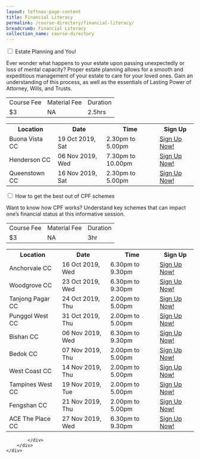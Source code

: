 ```yaml
---
layout: leftnav-page-content
title: Financial Literacy
permalink: /course-directory/financial-literacy/
breadcrumb: Financial Literacy
collection_name: course-directory
---
```


<div class="courseAccordion">
	<div class="row">
		<div class="col">
			<div class="tabs">
				<div class="tab">
					<a name="estate-planning-and-you"></a>    
					<input type="checkbox" id="chck1">
					<label class="tab-label" for="chck1">Estate Planning and You!</label>
					<div class="tab-content">
						<p>Ever wonder what happens to your estate upon passing unexpectedly or loss of mental capacity? Proper estate planning allows for a smooth and expeditious management of your estate to care for your loved ones. Gain an understanding of this process, as well as the essentials of Lasting Power of Attorney, Wills, and Trusts.</p>
						<div class="tbl-wrap"><table class="tbl">
							<tr>
								<td class="tbl-subhdr">Course Fee</td>
								<td class="tbl-subhdr">Material Fee</td>
								<td class="tbl-subhdr">Duration</td>
							</tr>
							<tr>
								<td class="tbl-conval">$3</td>
								<td class="tbl-conval">NA</td>
								<td class="tbl-conval">2.5hrs</td>
							</tr>
						</table></div>
					</div>
					<div class="tab-content">
						<div class="tbl-wrap"><table class="tbl">
							<tr>
								<th class="tbl-subhdr">Location</th>
								<th class="tbl-subhdr">Date</th>
								<th class="tbl-subhdr">Time</th>
								<th class="tbl-subhdr">Sign Up</th>
							</tr>
							<tr>
								<td class="tbl-conval">Buona Vista CC</td>
								<td class="tbl-conval">19 Oct 2019, Sat</td>
								<td class="tbl-conval">2.30pm to 5.00pm</td>
								<td class="tbl-conval"><a href="https://www.onepa.sg/class/details/c026725318" target="_blank">Sign Up Now!</a></td>
							</tr>
							<tr>
								<td class="tbl-conval">Henderson CC</td>
								<td class="tbl-conval">06 Nov 2019, Wed</td>
								<td class="tbl-conval">7.30pm to 10.00pm</td>
								<td class="tbl-conval"><a href="https://www.onepa.sg/class/details/c026725613" target="_blank">Sign Up Now!</a></td>
							</tr>
							<tr>
								<td class="tbl-conval">Queenstown CC</td>
								<td class="tbl-conval">16 Nov 2019, Sat</td>
								<td class="tbl-conval">2.30pm to 5.00pm</td>
								<td class="tbl-conval"><a href="https://www.onepa.sg/class/details/c026725457" target="_blank">Sign Up Now!</a></td>
							</tr>
						</table></div>
					</div>
				</div>
				<div class="tab">
					<a name="how-to-get-the-best-out-of-cpf-schemes"></a>  
					<input type="checkbox" id="chck2">
					<label class="tab-label" for="chck2">How to get the best out of CPF schemes</label>
					<div class="tab-content">
						<p>Want to know how CPF works? Understand key schemes that can impact one’s financial status at this informative session.</p>
						<div class="tbl-wrap"><table class="tbl">
							<tr>
								<td class="tbl-subhdr">Course Fee</td>
								<td class="tbl-subhdr">Material Fee</td>
								<td class="tbl-subhdr">Duration</td>
							</tr>
							<tr>
								<td class="tbl-conval">$3</td>
								<td class="tbl-conval">NA</td>
								<td class="tbl-conval">3hr</td>
							</tr>
						</table></div>
					</div>
					<div class="tab-content">
						<div class="tbl-wrap"><table class="tbl">
							<tr>
								<th class="tbl-subhdr">Location</th>
								<th class="tbl-subhdr">Date</th>
								<th class="tbl-subhdr">Time</th>
								<th class="tbl-subhdr">Sign Up</th>
							</tr>							
							<tr>
								<td class="tbl-conval">Anchorvale CC</td>
								<td class="tbl-conval">16 Oct 2019, Wed</td>
								<td class="tbl-conval">6.30pm to 9.30pm</td>
								<td class="tbl-conval"><a href="https://www.onepa.sg/class/details/c026725617" target="_blank">Sign Up Now!</a></td>
							</tr>
							<tr>
								<td class="tbl-conval">Woodgrove CC</td>
								<td class="tbl-conval">23 Oct 2019, Wed</td>
								<td class="tbl-conval">6.30pm to 9.30pm</td>
								<td class="tbl-conval"><a href="https://www.onepa.sg/class/details/c026727783" target="_blank">Sign Up Now!</a></td>
							</tr>
							<tr>
								<td class="tbl-conval">Tanjong Pagar CC</td>
								<td class="tbl-conval">24 Oct 2019, Thu</td>
								<td class="tbl-conval">2.00pm to 5.00pm</td>
								<td class="tbl-conval"><a href="https://www.onepa.sg/class/details/c026725369" target="_blank">Sign Up Now!</a></td>
							</tr>
							<tr>
								<td class="tbl-conval">Punggol West CC</td>
								<td class="tbl-conval">31 Oct 2019, Thu</td>
								<td class="tbl-conval">2.00pm to 5.00pm</td>
								<td class="tbl-conval"><a href="https://www.onepa.sg/class/details/c026726540" target="_blank">Sign Up Now!</a></td>
							</tr>
							<tr>
								<td class="tbl-conval">Bishan CC</td>
								<td class="tbl-conval">06 Nov 2019, Wed</td>
								<td class="tbl-conval">6.30pm to 9.30pm</td>
								<td class="tbl-conval"><a href="https://www.onepa.sg/class/details/c026725336" target="_blank">Sign Up Now!</a></td>
							</tr>
							<tr>
								<td class="tbl-conval">Bedok CC</td>
								<td class="tbl-conval">07 Nov 2019, Thu</td>
								<td class="tbl-conval">2.00pm to 5.00pm</td>
								<td class="tbl-conval"><a href="https://www.onepa.sg/class/details/c026729480" target="_blank">Sign Up Now!</a></td>
							</tr>
							<tr>
								<td class="tbl-conval">West Coast CC</td>
								<td class="tbl-conval">14 Nov 2019, Thu</td>
								<td class="tbl-conval">2.00pm to 5.00pm</td>
								<td class="tbl-conval"><a href="https://www.onepa.sg/class/details/c026734741" target="_blank">Sign Up Now!</a></td>
							</tr>
							<tr>
								<td class="tbl-conval">Tampines West CC</td>
								<td class="tbl-conval">19 Nov 2019, Tue</td>
								<td class="tbl-conval">2.00pm to 5.00pm</td>
								<td class="tbl-conval"><a href="https://www.onepa.sg/class/details/c026726532" target="_blank">Sign Up Now!</a></td>
							</tr>
							<tr>
								<td class="tbl-conval">Fengshan CC</td>
								<td class="tbl-conval">21 Nov 2019, Thu</td>
								<td class="tbl-conval">2.00pm to 5.00pm</td>
								<td class="tbl-conval"><a href="https://www.onepa.sg/class/details/c026726453" target="_blank">Sign Up Now!</a></td>
							</tr>
							<tr>
								<td class="tbl-conval">ACE The Place CC</td>
								<td class="tbl-conval">27 Nov 2019, Wed</td>
								<td class="tbl-conval">6.30pm to 9.30pm</td>
								<td class="tbl-conval"><a href="https://www.onepa.sg/class/details/c026734673" target="_blank">Sign Up Now!</a></td>
							</tr>
						</table></div>
					</div>
				</div>
				
			</div>
		</div>
	</div>
</div>

